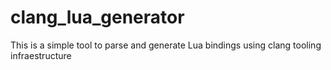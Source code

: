 clang_lua_generator
===================

This is a simple tool to  parse and generate Lua bindings using clang tooling infraestructure